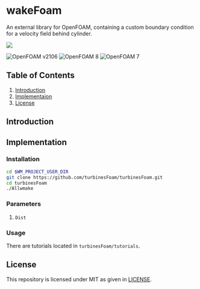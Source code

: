 # wakeFoam
An external library for OpenFOAM, containing a custom boundary condition for a velocity field behind cylinder.

<img src="https://img.shields.io/github/license/prabhuomkar/pytorch-cpp">

![OpenFOAM v2106](https://img.shields.io/badge/OpenFOAM-v2106-brightgreen.svg)
![OpenFOAM 8](https://img.shields.io/badge/OpenFOAM-8-brightgreen.svg)
![OpenFOAM 7](https://img.shields.io/badge/OpenFOAM-7-brightgreen.svg)

## Table of Contents

1. [Introduction](#introduction)
2. [Implementaion](#implementation)
3. [License](#license)

## Introduction

## Implementation

### Installation
```bash
cd $WM_PROJECT_USER_DIR
git clone https://github.com/turbinesFoam/turbinesFoam.git
cd turbinesFoam
./Allwmake
```

### Parameters
1. ` Dist `

### Usage
There are tutorials located in `turbinesFoam/tutorials`.

## License
This repository is licensed under MIT as given in [LICENSE](LICENSE).
